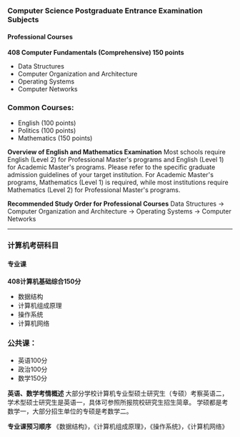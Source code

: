 ### Computer Science Postgraduate Entrance Examination Subjects

#### Professional Courses
**408 Computer Fundamentals (Comprehensive) 150 points**

* Data Structures
* Computer Organization and Architecture
* Operating Systems
* Computer Networks

### Common Courses:
* English (100 points)
* Politics (100 points)
* Mathematics (150 points)

**Overview of English and Mathematics Examination**
Most schools require English (Level 2) for Professional Master's programs and English (Level 1) for Academic Master's programs. Please refer to the specific graduate admission guidelines of your target institution.
For Academic Master's programs, Mathematics (Level 1) is required, while most institutions require Mathematics (Level 2) for Professional Master's programs.

**Recommended Study Order for Professional Courses**
Data Structures → Computer Organization and Architecture → Operating Systems → Computer Networks

---

### 计算机考研科目

#### 专业课
**408计算机基础综合150分**

* 数据结构
* 计算机组成原理
* 操作系统
* 计算机网络

### 公共课：
* 英语100分 
* 政治100分
* 数学150分

**英语、数学考情概述**
大部分学校计算机专业型硕士研究生（专硕）考察英语二，学术型硕士研究生是英语一，具体可参照所报院校研究生招生简章。
学硕都是考数学一，大部分招生单位的专硕是考数学二。

**专业课预习顺序**
《数据结构》，《计算机组成原理》，《操作系统》，《计算机网络》
